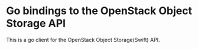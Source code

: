 Go bindings to the OpenStack Object Storage API
===============================================

This is a go client for the OpenStack Object Storage(Swift) API.

